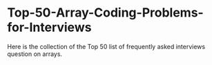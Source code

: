 # Top-50-Array-Coding-Problems-for-Interviews
Here is the collection of the Top 50 list of frequently asked interviews question on arrays.
